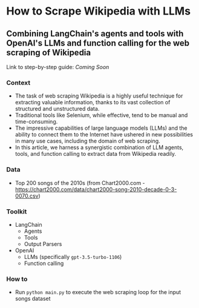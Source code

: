 # How to Scrape Wikipedia with LLMs
## Combining LangChain's agents and tools with OpenAI's LLMs and function calling for the web scraping of Wikipedia

Link to step-by-step guide: *Coming Soon*

### Context
- The task of web scraping Wikipedia is a highly useful technique for extracting valuable information, thanks to its vast collection of structured and unstructured data. 
- Traditional tools like Selenium, while effective, tend to be manual and time-consuming.
- The impressive capabilities of large language models (LLMs) and the ability to connect them to the Internet have ushered in new possibilities in many use cases, including the domain of web scraping.
- In this article, we harness a synergistic combination of LLM agents, tools, and function calling to extract data from Wikipedia readily.

### Data
- Top 200 songs of the 2010s (from Chart2000.com - https://chart2000.com/data/chart2000-song-2010-decade-0-3-0070.csv)

### Toolkit
- LangChain
  - Agents
  - Tools
  - Output Parsers
-  OpenAI
   - LLMs (specifically `gpt-3.5-turbo-1106`)
   - Function calling


### How to
- Run `python main.py` to execute the web scraping loop for the input songs dataset
